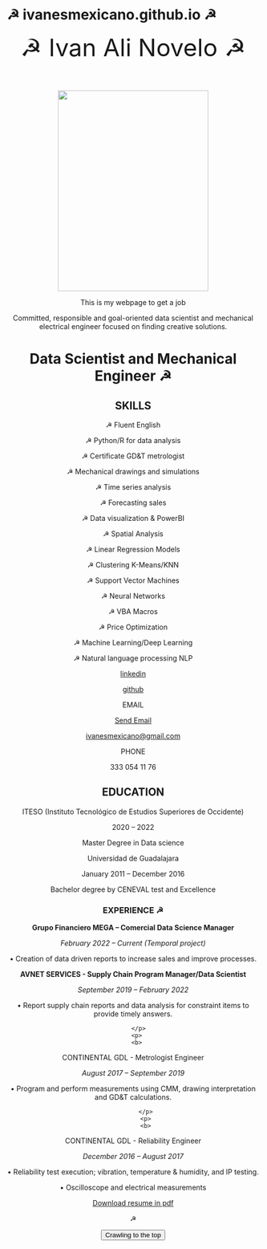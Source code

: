 
# &#9773; ivanesmexicano.github.io &#9773;
<center>
<header><font size="18">&#9773; Ivan Ali Novelo &#9773; </font>
</header>
<p>
<img src="https://github.com/ivanesmexicano/ivanesmexicano.github.io/blob/main/IMG_3081.JPG?raw=true" width="300" height="400">
 </p>
<p>
This is my webpage to get a job<p>
  
<html>
<head>
<link rel="stylesheet" href="app.css"/>
<title>ivanesmexicano@gmail.com </title>
</head>
<body>
Committed, responsible and goal-oriented data scientist and mechanical electrical engineer focused on finding creative solutions. 
<h1>Data Scientist and Mechanical Engineer 	&#9773; </h1>
 
 <h2>
 SKILLS</h2>

<p>
	&#9773; Fluent English 
  </p><p>
&#9773; Python/R for data analysis
  <p>
&#9773; Certificate GD&T metrologist
    </p><p>
&#9773; Mechanical drawings and simulations
  <p>
&#9773; Time series analysis
    </p><p>
&#9773; Forecasting sales
  <p>
&#9773; Data visualization & PowerBI
    </p><p>
&#9773; Spatial Analysis
  <p>
&#9773; Linear Regression Models
    </p><p>
&#9773; Clustering K-Means/KNN
  <p>
    
&#9773; Support Vector Machines
    </p><p>
&#9773; Neural Networks
  <p>
    
&#9773; VBA Macros
    </p><p>
  
&#9773; Price Optimization
  <p>
&#9773; Machine Learning/Deep Learning
    </p><p>
  
&#9773; Natural language processing NLP</p>
<p>
  
  
<a href="http://www.linkedin.com/in/ivan-ali-novelo">linkedin</a>
<p><p>
<a href="https://github.com/ivanesmexicano">github</a></p><p>
  
<p>
EMAIL
</p>
<p>
	<a href = "mailto: 
ivanesmexicano@gmail.com">Send Email 
	
ivanesmexicano@gmail.com </a>
	
  </p>
  <p>
PHONE</p>
	<p>
333 054 11 76
  </p>
  
  <h2>
    EDUCATION
    
  </h2>
  
<p>ITESO (Instituto Tecnológico de Estudios Superiores de Occidente)</p>
<p>2020 – 2022</p>
<p>Master Degree in Data science</p>
 
 <p></p>
 <p></p>
 <p></p>
 
<p>Universidad de Guadalajara</p>
<p>January 2011 – December 2016</p>
<p>Bachelor degree by CENEVAL test and Excellence</p>
  
  <h3>
   
   EXPERIENCE &#9773;
 </h3>
 
 <p>
 <b>Grupo Financiero MEGA – Comercial Data Science Manager</b>
  </p>
  
  <p>
<i>February 2022 – Current (Temporal project)</i>
   </p>
   <p>
   
• Creation of data driven reports to increase sales and improve processes. 
    </p>
    <p>
    <b>
AVNET SERVICES - Supply Chain Program Manager/Data Scientist</b>
     </p>
     <p>
<i>September 2019 – February 2022</i>
      </p>
 
  <p>
• Report supply chain reports and data analysis for constraint items to provide timely answers.
   </p>
    <p>
    
       </p>
      <p>
      <b>
CONTINENTAL GDL - Metrologist Engineer</b>
       </p>
        <p>
        
<i>August 2017 – September 2019</i>
          </p>
         <p>
• Program and perform measurements using CMM, drawing interpretation and GD&T calculations. 
          </p>
          <p>

           </p>
           <p>
           <b>
CONTINENTAL GDL - Reliability Engineer </b>
            </p>
            <p>
<i>December 2016 – August 2017</i>
             </p>
             <p>
• Reliability test execution; vibration, temperature & humidity, and IP testing. 
              </p>
              <p>
• Oscilloscope and electrical measurements
               <p> 
 <a href="https://github.com/ivanesmexicano/ivanesmexicano.github.io/blob/main/IVAN%20ALI%20after%20feb%20CV2023%20english.pdf">Download resume in pdf</a>
</p>
	
	
	
&#9773;

<button onclick="alertButton()"> Crawling to the top </button>



<script scr="app.js"></script>
<script>
function alertButton() {
  alert("Remember! Data is everywhere, but is not information.");
}
</script

 
